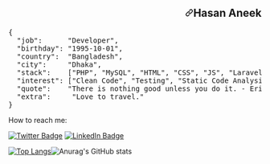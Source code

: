  <article class="markdown-body entry-content container-lg f5" itemprop="text"><h1 align="right" dir="auto"><a id="user-content-hasan-aneek" class="anchor" aria-hidden="true" href="#hasan-aneek"><svg class="octicon octicon-link" viewBox="0 0 16 16" version="1.1" width="16" height="16" aria-hidden="true"><path fill-rule="evenodd" d="M7.775 3.275a.75.75 0 001.06 1.06l1.25-1.25a2 2 0 112.83 2.83l-2.5 2.5a2 2 0 01-2.83 0 .75.75 0 00-1.06 1.06 3.5 3.5 0 004.95 0l2.5-2.5a3.5 3.5 0 00-4.95-4.95l-1.25 1.25zm-4.69 9.64a2 2 0 010-2.83l2.5-2.5a2 2 0 012.83 0 .75.75 0 001.06-1.06 3.5 3.5 0 00-4.95 0l-2.5 2.5a3.5 3.5 0 004.95 4.95l1.25-1.25a.75.75 0 00-1.06-1.06l-1.25 1.25a2 2 0 01-2.83 0z"></path></svg></a>Hasan Aneek</h1>
<div class="highlight highlight-source-json position-relative overflow-auto" data-snippet-clipboard-copy-content="{
  &quot;job&quot;:      &quot;Developer&quot;,
  &quot;birthday&quot;: &quot;1987-11-27&quot;,
  &quot;country&quot;:  &quot;Germany&quot;,
  &quot;city&quot;:     &quot;Voerde (NRW)&quot;,
  &quot;stack&quot;:    [&quot;PHP&quot;, &quot;MySQL&quot;, &quot;HTML&quot;, &quot;CSS&quot;, &quot;JS&quot;, &quot;ReactJS&quot;, &quot;React Native&quot;, &quot;jQuery&quot;, &quot;Bash&quot;, &quot;...&quot;],
  &quot;interest&quot;: [&quot;Clean Code&quot;, &quot;Testing&quot;, &quot;Static Code Analysis&quot;, &quot;Linux&quot;, &quot;...&quot;], 
  &quot;quote&quot;:    &quot;There is nothing good unless you do it. - Erich Kästner&quot;
  &quot;exta&quot;:     &quot;Dad of two beautiful daughters.&quot;
}"><pre>{
  <span class="pl-ent">"job"</span>:      <span class="pl-s"><span class="pl-pds">"</span>Developer<span class="pl-pds">"</span></span>,
  <span class="pl-ent">"birthday"</span>: <span class="pl-s"><span class="pl-pds">"</span>1995-10-01<span class="pl-pds">"</span></span>,
  <span class="pl-ent">"country"</span>:  <span class="pl-s"><span class="pl-pds">"</span>Bangladesh<span class="pl-pds">"</span></span>,
  <span class="pl-ent">"city"</span>:     <span class="pl-s"><span class="pl-pds">"</span>Dhaka<span class="pl-pds">"</span></span>,
  <span class="pl-ent">"stack"</span>:    [<span class="pl-s"><span class="pl-pds">"</span>PHP<span class="pl-pds">"</span></span>, <span class="pl-s"><span class="pl-pds">"</span>MySQL<span class="pl-pds">"</span></span>, <span class="pl-s"><span class="pl-pds">"</span>HTML<span class="pl-pds">"</span></span>, <span class="pl-s"><span class="pl-pds">"</span>CSS<span class="pl-pds">"</span></span>, <span class="pl-s"><span class="pl-pds">"</span>JS<span class="pl-pds">"</span></span>, <span class="pl-s"><span class="pl-pds">"</span>Laravel<span class="pl-pds">"</span></span>, <span class="pl-s"><span class="pl-pds">"</span>AJAX<span class="pl-pds">"</span></span>, <span class="pl-s"><span class="pl-pds">"</span>jQuery<span class="pl-pds">"</span></span>, <span class="pl-s"><span class="pl-pds">"</span>Bash<span class="pl-pds">"</span></span>, <span class="pl-s"><span class="pl-pds">"</span>...<span class="pl-pds">"</span></span>],
  <span class="pl-ent">"interest"</span>: [<span class="pl-s"><span class="pl-pds">"</span>Clean Code<span class="pl-pds">"</span></span>, <span class="pl-s"><span class="pl-pds">"</span>Testing<span class="pl-pds">"</span></span>, <span class="pl-s"><span class="pl-pds">"</span>Static Code Analysis<span class="pl-pds">"</span></span>, <span class="pl-s"><span class="pl-pds">"</span>Linux<span class="pl-pds">"</span></span>, <span class="pl-s"><span class="pl-pds">"</span>...<span class="pl-pds">"</span></span>], 
  <span class="pl-ent">"quote"</span>:    <span class="pl-s"><span class="pl-pds">"</span>There is nothing good unless you do it. - Erich Kästner<span class="pl-pds">"</span></span>
  <span class="pl-ent">"extra"</span>:     <span class="pl-s"><span class="pl-pds">"</span>Love to travel.<span class="pl-pds">"</span></span>
}</pre></div>


How to reach me:

[![Twitter Badge](https://img.shields.io/badge/Twitter-Profile-informational?style=flat&logo=twitter&logoColor=white&color=1CA2F1)](https://twitter.com/JahidAneek)
[![LinkedIn Badge](https://img.shields.io/badge/LinkedIn-Profile-informational?style=flat&logo=linkedin&logoColor=white&color=0D76A8)](https://www.linkedin.com/in/hasan-onic-576613173/)


[![Top Langs](https://github-readme-stats.vercel.app/api/top-langs/?username=HasanAneek&layout=compact&theme=radical)](https://github.com/anuraghazra/github-readme-stats)![Anurag's GitHub stats](https://github-readme-stats.vercel.app/api?username=HasanAneek&show_icons=true&theme=radical)




